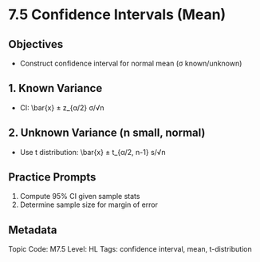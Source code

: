 # 7.5 Confidence Intervals (Mean)

## Objectives
- Construct confidence interval for normal mean (σ known/unknown)

## 1. Known Variance
- CI: \bar{x} ± z_{α/2} σ/√n

## 2. Unknown Variance (n small, normal)
- Use t distribution: \bar{x} ± t_{α/2, n-1} s/√n

## Practice Prompts
1. Compute 95% CI given sample stats
2. Determine sample size for margin of error

## Metadata
Topic Code: M7.5
Level: HL
Tags: confidence interval, mean, t-distribution
